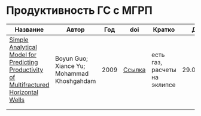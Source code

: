 # Продуктивность ГС с МГРП

| Название  | Автор  | Год  | doi  | Кратко  | Дата  |
|---|---|---|---|---|---|
|  [Simple Analytical Model for Predicting Productivity of Multifractured Horizontal Wells](guo_simple_analyt_2009) | Boyun Guo; Xiance Yu; Mohammad Khoshgahdam  | 2009  | [Ссылка](https://doi.org/10.2118/114452-PA)  | есть газ, расчеты на эклипсе  | 29.01.2024  |
|   |   |   |   |   |   |
|   |   |   |   |   |   |